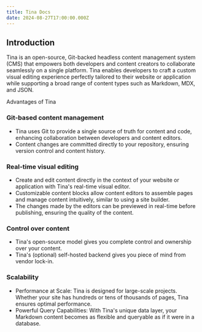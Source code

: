 ```yaml
---
title: Tina Docs
date: 2024-08-27T17:00:00.000Z
---
```


## Introduction

Tina is an open-source, Git-backed headless content management system (CMS) that empowers both developers and content creators to collaborate seamlessly on a single platform. Tina enables developers to craft a custom visual editing experience perfectly tailored to their website or application while supporting a broad range of content types such as Markdown, MDX, and JSON.


Advantages of Tina

### Git-based content management

* Tina uses Git to provide a single source of truth for content and code, enhancing collaboration between developers and content editors.
* Content changes are committed directly to your repository, ensuring version control and content history.

### Real-time visual editing

* Create and edit content directly in the context of your website or application with Tina's real-time visual editor.
* Customizable content blocks allow content editors to assemble pages and manage content intuitively, similar to using a site builder.
* The changes made by the editors can be previewed in real-time before publishing, ensuring the quality of the content.

### Control over content

* Tina's open-source model gives you complete control and ownership over your content.
* Tina's (optional) self-hosted backend gives you piece of mind from vendor lock-in.

### Scalability

* Performance at Scale: Tina is designed for large-scale projects. Whether your site has hundreds or tens of thousands of pages, Tina ensures optimal performance.
* Powerful Query Capabilities: With Tina's unique data layer, your Markdown content becomes as flexible and queryable as if it were in a database.
